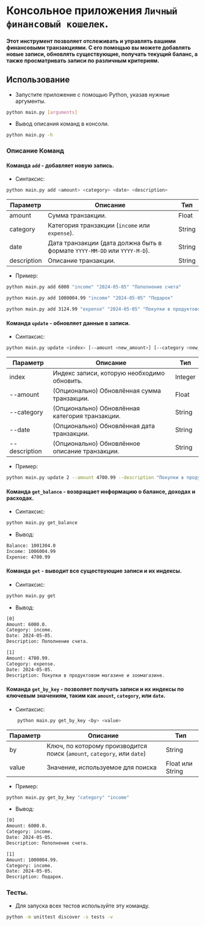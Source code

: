# Консольное приложения `Личный финансовый кошелек`.

#### Этот инструмент позволяет отслеживать и управлять вашими финансовыми транзакциями. С его помощью вы можете добавлять новые записи, обновлять существующие, получать текущий баланс, а также просматривать записи по различным критериям.

## Использование

- Запустите приложение с помощью Python, указав нужные аргументы.

```bash
python main.py [arguments]
```

- Вывод описания команд в консоли.

```bash
python main.py -h
```

### Описание Команд

#### Команда `add` - добавляет новую запись.

- Синтаксис:

```bash
python main.py add <amount> <category> <date> <description>
```

| Параметр | Описание | Тип |
| -------- | -------- | --- |
| amount | Сумма транзакции. | Float |
| category | Категория транзакции (`income` или `expense`).  | String |
| date | Дата транзакции (дата должна быть в формате `YYYY-MM-DD` или `YYYY-M-D`).  | String |
| description | Описание транзакции.  | String |

- Пример:

```bash
python main.py add 6000 "income" "2024-05-05" "Пополнение счета"
```

```bash
python main.py add 1000004.99 "income" "2024-05-05" "Подарок"
```

```bash
python main.py add 3124.99 "expense" "2024-05-05" "Покупки в продуктовом магазине"
```

#### Команда `update` - обновляет данные в записи.

- Синтаксис:

```bash
python main.py update <index> [--amount <new_amount>] [--category <new_category>] [--date <new_date>] [--description <new_description>]
```

| Параметр | Описание | Тип |
| -------- | -------- | --- |
| index | Индекс записи, которую необходимо обновить. | Integer |
| --amount | (Опционально) Обновлённая сумма транзакции. | Float |
| --category | (Опционально) Обновлённая категория транзакции. | String |
| --date | (Опционально) Обновлённая дата транзакции. | String |
| --description | (Опционально) Обновлённое описание транзакции. | String |

- Пример:

```bash
python main.py update 2 --amount 4700.99 --description "Покупки в продуктовом магазине и зоомагазине"
```

#### Команда `get_balance` - возвращает информацию о балансе, доходах и расходах.

- Синтаксис:

```bash
python main.py get_balance
```

- Вывод:

```bash
Balance: 1001304.0
Income: 1006004.99
Expense: 4700.99
```

#### Команда `get` - выводит все существующие записи и их индексы.

- Синтаксис:

```bash
python main.py get
```

- Вывод:

```bash
[0]
Amount: 6000.0.
Category: income.
Date: 2024-05-05.
Description: Пополнение счета.

[1]
Amount: 4700.99.
Category: expense.
Date: 2024-05-05.
Description: Покупки в продуктовом магазине и зоомагазине.
```

#### Команда `get_by_key` -  позволяет получать записи и их индексы по ключевым значениям, таким как `amount`, `category`, или `date`.

- Синтаксис:

```bash
    python main.py get_by_key <by> <value>
```

| Параметр | Описание | Тип |
| -------- | -------- | --- |
| by | Ключ, по которому производится поиск (`amount`, `category`, или `date`) | String |
| value | Значение, используемое для поиска | Float или String |

- Пример:

```bash
python main.py get_by_key "category" "income"
```

- Вывод:

```bash
[0]
Amount: 6000.0.
Category: income.
Date: 2024-05-05.
Description: Пополнение счета.

[1]
Amount: 1000004.99.
Category: income.
Date: 2024-05-05.
Description: Подарок.
```

### Тесты.

- Для запуска всех тестов используйте эту команду.

```bash
python -m unittest discover -s tests -v
```
